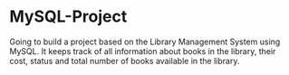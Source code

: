 # MySQL-Project
Going to build a project based on the Library Management System using MySQL. It keeps track of all information about books in the library, their cost, status and total number of books available in the library.
